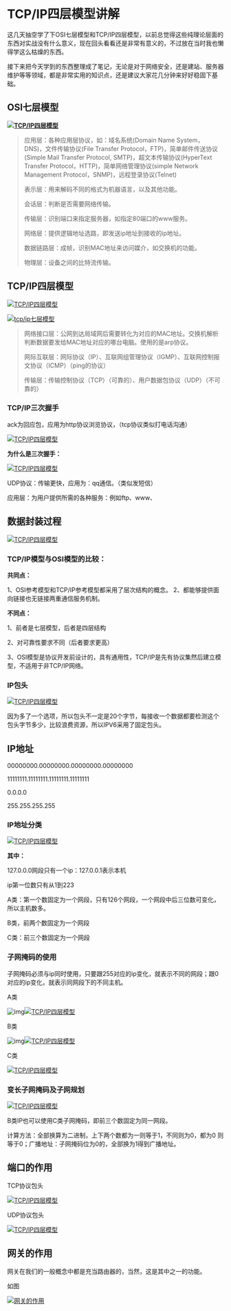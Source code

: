 # TCP/IP四层模型讲解 <!-- {docsify-ignore-all} -->


​    这几天抽空学了下OSI七层模型和TCP/IP四层模型，以前总觉得这些纯理论层面的东西对实战没有什么意义，现在回头看看还是非常有意义的，不过放在当时我也懒得学这么枯燥的东西。

​    接下来把今天学到的东西整理成了笔记，无论是对于网络安全，还是建站、服务器维护等等领域，都是非常实用的知识点，还是建议大家花几分钟来好好稳固下基础。



## OSI七层模型

 

**[![TCP/IP四层模型](http://www.vuln.cn/wp-content/uploads/2015/09/1.png)](http://www.vuln.cn/wp-content/uploads/2015/09/1.png)**

> 应用层：各种应用层协议，如：域名系统(Domain Name System，DNS)，文件传输协议(File Transfer Protocol，FTP)，简单邮件传送协议(Simple Mail Transfer Protocol, SMTP)，超文本传输协议(HyperText Transfer Protocol，HTTP)，简单网络管理协议(simple Network Management Protocol，SNMP)，远程登录协议(Telnet)
>
> 表示层：用来解码不同的格式为机器语言，以及其他功能。
>
> 会话层：判断是否需要网络传输。
>
> 传输层：识别端口来指定服务器，如指定80端口的www服务。
>
> 网络层：提供逻辑地址选路，即发送ip地址到接收的ip地址。
>
> 数据链路层：成帧，识别MAC地址来访问媒介，如交换机的功能。
>
> 物理层：设备之间的比特流传输。

## TCP/IP四层模型

[![TCP/IP四层模型](http://www.vuln.cn/wp-content/uploads/2015/09/2.png)](http://www.vuln.cn/wp-content/uploads/2015/09/2.png)

[![tcp/ip七层模型](http://www.vuln.cn/wp-content/uploads/2015/09/62fde561h7e4e59008066690.jpg)](http://www.vuln.cn/wp-content/uploads/2015/09/62fde561h7e4e59008066690.jpg)

> 网络接口层：公网到达局域网后需要转化为对应的MAC地址。交换机解析判断数据要发给MAC地址对应的哪台电脑。使用的是arp协议。
>
> 网际互联层：网际协议（IP）、互联网组管理协议（IGMP）、互联网控制报文协议（ICMP）（ping的协议）
>
> 传输层：传输控制协议（TCP）（可靠的）、用户数据包协议（UDP）（不可靠的）

### TCP/IP三次握手

ack为回应包，应用为http协议浏览协议，（tcp协议类似打电话沟通）

[![TCP/IP四层模型](http://www.vuln.cn/wp-content/uploads/2015/09/3.png)](http://www.vuln.cn/wp-content/uploads/2015/09/3.png)

   **为什么是三次握手：**

[![TCP/IP四层模型](http://www.vuln.cn/wp-content/uploads/2015/09/4.png)](http://www.vuln.cn/wp-content/uploads/2015/09/4.png) 

UDP协议：传输更快，应用为：qq通信。（类似发短信）

应用层：为用户提供所需的各种服务：例如ftp、www、

## 数据封装过程

[![TCP/IP四层模型](http://www.vuln.cn/wp-content/uploads/2015/09/5.png)](http://www.vuln.cn/wp-content/uploads/2015/09/5.png)

### TCP/IP模型与OSI模型的比较：

**共同点：**

1、OSI参考模型和TCP/IP参考模型都采用了层次结构的概念。
2、都能够提供面向链接也无链接两重通信服务机制。

**不同点：**

1、前者是七层模型，后者是四层结构

2、对可靠性要求不同（后者要求更高）

3、OSI模型是协议开发前设计的，具有通用性，TCP/IP是先有协议集然后建立模型，不适用于非TCP/IP网络。

### IP包头

[![TCP/IP四层模型](http://www.vuln.cn/wp-content/uploads/2015/09/6.png)](http://www.vuln.cn/wp-content/uploads/2015/09/6.png)

因为多了一个选项，所以包头不一定是20个字节，每接收一个数据都要检测这个包头字节多少，比较浪费资源，所以IPV6采用了固定包头。

## IP地址

00000000.00000000.00000000.00000000

11111111.11111111.11111111.11111111

0.0.0.0

255.255.255.255

### IP地址分类

[![TCP/IP四层模型](http://www.vuln.cn/wp-content/uploads/2015/09/7.png)](http://www.vuln.cn/wp-content/uploads/2015/09/7.png)

**其中：**

127.0.0.0网段只有一个ip：127.0.0.1表示本机

 ip第一位数只有从1到223

A类：第一个数固定为一个网段，只有126个网段，一个网段中后三位数可变化，所以主机数多。

B类，前两个数固定为一个网段

C类：前三个数固定为一个网段

### 子网掩码的使用

   子网掩码必须与ip同时使用，只要跟255对应的ip变化，就表示不同的网段；跟0对应的ip变化，就表示同网段下的不同主机。

A类

![img](file:///C:/Users/Sofia/AppData/Local/Temp/enhtmlclip/Image(7).png)[![TCP/IP四层模型](http://www.vuln.cn/wp-content/uploads/2015/09/8.png)](http://www.vuln.cn/wp-content/uploads/2015/09/8.png)

B类

![img](file:///C:/Users/Sofia/AppData/Local/Temp/enhtmlclip/Image(8).png)[![TCP/IP四层模型](http://www.vuln.cn/wp-content/uploads/2015/09/9.png)](http://www.vuln.cn/wp-content/uploads/2015/09/9.png)

C类

[![TCP/IP四层模型](http://www.vuln.cn/wp-content/uploads/2015/09/10.png)](http://www.vuln.cn/wp-content/uploads/2015/09/10.png)

### 变长子网掩码及子网规划

   [![TCP/IP四层模型](http://www.vuln.cn/wp-content/uploads/2015/09/11.png)](http://www.vuln.cn/wp-content/uploads/2015/09/11.png)

B类IP也可以使用C类子网掩码，即前三个数固定为同一网段。

计算方法：全部换算为二进制，上下两个数都为一则等于1，不同则为0，都为0 则等于0；广播地址：子网掩码位为0的，全部换为1得到广播地址。

## 端口的作用

TCP协议包头

[![TCP/IP四层模型](http://www.vuln.cn/wp-content/uploads/2015/09/12.png)](http://www.vuln.cn/wp-content/uploads/2015/09/12.png)

UDP协议包头

[![TCP/IP四层模型](http://www.vuln.cn/wp-content/uploads/2015/09/13.png)](http://www.vuln.cn/wp-content/uploads/2015/09/13.png)

## 网关的作用

网关在我们的一般概念中都是充当路由器的，当然，这是其中之一的功能。

如图

[![网关的作用](http://www.vuln.cn/wp-content/uploads/2015/09/wangguan.jpg)](http://www.vuln.cn/wp-content/uploads/2015/09/wangguan.jpg)